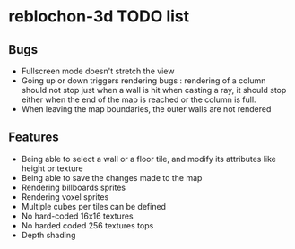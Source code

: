 # reblochon-3d TODO list

## Bugs

* Fullscreen mode doesn't stretch the view
* Going up or down triggers rendering bugs : rendering of a column should not
stop just when a wall is hit when casting a ray, it should stop either when 
the end of the map is reached or the column is full. 
* When leaving the map boundaries, the outer walls are not rendered

## Features

* Being able to select a wall or a floor tile, and modify its attributes like
height or texture
* Being able to save the changes made to the map
* Rendering billboards sprites
* Rendering voxel sprites
* Multiple cubes per tiles can be defined
* No hard-coded 16x16 textures
* No harded coded 256 textures tops
* Depth shading

